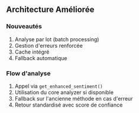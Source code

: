 
## Architecture Améliorée

### Nouveautés
1. Analyse par lot (batch processing)
2. Gestion d'erreurs renforcée
3. Cache intégré
4. Fallback automatique

### Flow d'analyse
1. Appel via `get_enhanced_sentiment()`
2. Utilisation du core analyzer si disponible
3. Fallback sur l'ancienne méthode en cas d'erreur
4. Retour standardisé avec score de confiance
